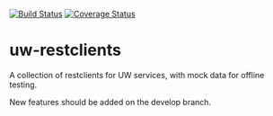 [![Build Status](https://api.travis-ci.org/uw-it-aca/uw-restclients.svg?branch=master)](https://travis-ci.org/uw-it-aca/uw-restclients)
[![Coverage Status](https://coveralls.io/repos/uw-it-aca/uw-restclients/badge.png?branch=master)](https://coveralls.io/r/uw-it-aca/uw-restclients?branch=master)

uw-restclients
==============

A collection of restclients for UW services, with mock data for offline testing.

New features should be added on the develop branch.

